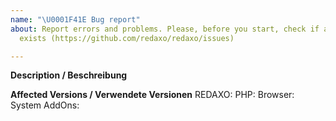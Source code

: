 ```yaml
---
name: "\U0001F41E Bug report"
about: Report errors and problems. Please, before you start, check if an related issue
  exists (https://github.com/redaxo/redaxo/issues)

---
```


**Description / Beschreibung**

**Affected Versions / Verwendete Versionen**
REDAXO:
PHP:
Browser:
System AddOns:
